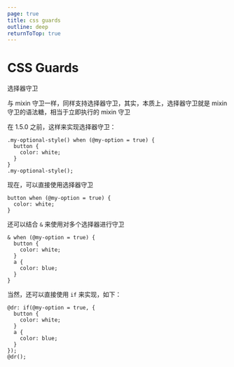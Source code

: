 ```yaml
---
page: true
title: css guards
outline: deep
returnToTop: true
---
```


# CSS Guards

选择器守卫

与 mixin 守卫一样，同样支持选择器守卫，其实，本质上，选择器守卫就是 mixin 守卫的语法糖，相当于立即执行的 mixin 守卫

在 1.5.0 之前，这样来实现选择器守卫：

```less
.my-optional-style() when (@my-option = true) {
  button {
    color: white;
  }
}
.my-optional-style();
```

现在，可以直接使用选择器守卫

```less
button when (@my-option = true) {
  color: white;
}
```

还可以结合 `&` 来使用对多个选择器进行守卫

```less
& when (@my-option = true) {
  button {
    color: white;
  }
  a {
    color: blue;
  }
}
```

当然，还可以直接使用 `if` 来实现，如下：

```less
@dr: if(@my-option = true, {
  button {
    color: white;
  }
  a {
    color: blue;
  }
});
@dr();
```
